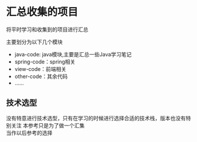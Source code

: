 # 汇总收集的项目
将平时学习和收集到的项目进行汇总  

主要划分为以下几个模块  
- java-code: java模块,主要是汇总一些Java学习笔记
- spring-code：spring相关
- view-code：前端相关
- other-code：其余代码
- ……

## 技术选型
没有特意进行技术选型，只有在学习的时候进行选择合适的技术栈，版本也没有特别关注
本参考只是为了做一个汇集  
当作以后参考的选择